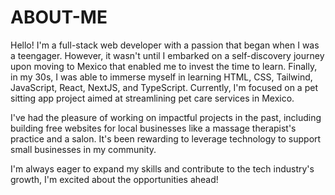 # ABOUT-ME


Hello! I'm a full-stack web developer with a passion that began when I was a teengager. However, it wasn't until I embarked on a self-discovery journey upon moving to Mexico that enabled me to invest the time to learn. Finally, in my 30s, I was able to immerse myself in learning HTML, CSS, Tailwind, JavaScript, React, NextJS, and TypeScript. Currently, I'm focused on a pet sitting app project aimed at streamlining pet care services in Mexico.

I've had the pleasure of working on impactful projects in the past, including building free websites for local businesses like a massage therapist's practice and a salon. It's been rewarding to leverage technology to support small businesses in my community.

I'm always eager to expand my skills and contribute to the tech industry's growth, I'm excited about the opportunities ahead!
